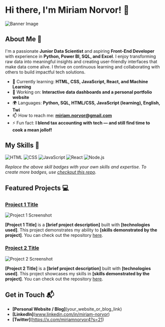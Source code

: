 # Hi there, I'm Miriam Norvor! 👋

![Banner Image](https://imgur.com/a/7U3ScKt)

## About Me 🚀

I'm a passionate **Junior Data Scientist** and aspiring **Front-End Developer** with experience in **Python, Power BI, SQL, and Excel**. I enjoy transforming raw data into meaningful insights and creating user-friendly interfaces that make data come alive. I thrive on continuous learning and collaborating with others to build impactful tech solutions.

- 🌱 Currently learning: **HTML, CSS, JavaScript, React, and Machine Learning**
- 🔭 Working on: **Interactive data dashboards and a personal portfolio website**
- 🌍 Languages: **Python, SQL, HTML/CSS, JavaScript (learning), English, Twi**
- 📫 How to reach me: **miriam.norvor@gmail.com**
- ⚡ Fun fact: **I blend tax accounting with tech — and still find time to cook a mean jollof!**


## My Skills 🧠

![HTML](https://img.shields.io/badge/-HTML-E34F26?style=flat-square&logo=html5&logoColor=white)
![CSS](https://img.shields.io/badge/-CSS-1572B6?style=flat-square&logo=css3&logoColor=white)
![JavaScript](https://img.shields.io/badge/-JavaScript-F7DF1E?style=flat-square&logo=javascript&logoColor=black)
![React](https://img.shields.io/badge/-React-61DAFB?style=flat-square&logo=react&logoColor=black)
![Node.js](https://img.shields.io/badge/-Node.js-339933?style=flat-square&logo=node.js&logoColor=white)

*Replace the above skill badges with your own skills and expertise. To create more badges, use [checkout this repo](https://github.com/alexandresanlim/Badges4-README.md-Profile).*

## Featured Projects 💻

### [Project 1 Title](project_1_link)

![Project 1 Screenshot](project_1_screenshot_url)

**[Project 1 Title]** is a **[brief project description]** built with **[technologies used]**. This project demonstrates my ability to **[skills demonstrated by the project]**. You can check out the repository [here](project_1_repository_link).

### [Project 2 Title](project_2_link)

![Project 2 Screenshot](project_2_screenshot_url)

**[Project 2 Title]** is a **[brief project description]** built with **[technologies used]**. This project showcases my skills in **[skills demonstrated by the project]**. You can check out the repository [here](project_2_repository_link).

## Get in Touch 📬

- **[Personal Website / Blog]**(your_website_or_blog_link)
- **[LinkedIn]**(www.linkedin.com/in/miriam-norvor)
- **[Twitter]**(https://x.com/miriamnorvor4?s=21)



